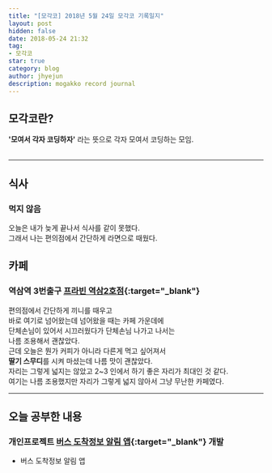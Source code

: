 ```yaml
---
title: "[모각코] 2018년 5월 24일 모각코 기록일지"
layout: post
hidden: false
date: 2018-05-24 21:32
tag:
- 모각코
star: true
category: blog
author: jhyejun
description: mogakko record journal
---
```


## **모각코란?**
**'모여서 각자 코딩하자'** 라는 뜻으로 각자 모여서 코딩하는 모임.<br>
<br>

---

## **식사**
### 먹지 않음
오늘은 내가 늦게 끝나서 식사를 같이 못했다.<br>
그래서 나는 편의점에서 간단하게 라면으로 때웠다.<br>

## **카페**
### 역삼역 3번출구 **[프라빈 역삼2호점](https://store.naver.com/restaurants/detail?entry=plt&id=32246261){:target="_blank"}**
편의점에서 간단하게 끼니를 때우고<br>
바로 여기로 넘어왔는데 넘어왔을 때는 카페 가운데에<br>
단체손님이 있어서 시끄러웠다가 단체손님 나가고 나서는<br>
나름 조용해서 괜찮았다.<br>
근데 오늘은 뭔가 커피가 아니라 다른게 먹고 싶어져서<br>
**딸기 스무디**를 시켜 마셨는데 나름 맛이 괜찮았다.<br>
자리는 그렇게 넓지는 않았고 2~3 인에서 하기 좋은 자리가 최대인 것 같다.<br>
여기는 나름 조용했지만 자리가 그렇게 넓지 않아서 그냥 무난한 카페였다.<br>

---

## **오늘 공부한 내용**
### **개인프로젝트 [버스 도착정보 알림 앱](https://github.com/jhyejun/WhenComing){:target="_blank"}** 개발
- 버스 도착정보 알림 앱
